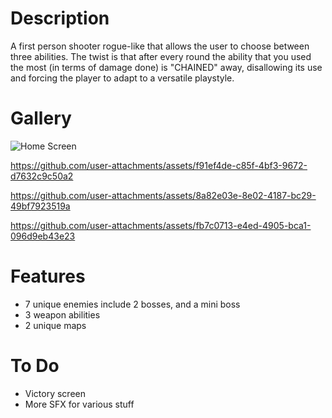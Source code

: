 # Description
A first person shooter rogue-like that allows the user to choose between three abilities. The twist is that after every round the ability that you used the most (in terms of damage done) is "CHAINED" away, disallowing its use and forcing the player to adapt to a versatile playstyle. 


# Gallery
![Home Screen](<Screenshot 2025-07-12 at 11.03.44 AM.png>)

https://github.com/user-attachments/assets/f91ef4de-c85f-4bf3-9672-d7632c9c50a2

https://github.com/user-attachments/assets/8a82e03e-8e02-4187-bc29-49bf7923519a

https://github.com/user-attachments/assets/fb7c0713-e4ed-4905-bca1-096d9eb43e23

# Features 
- 7 unique enemies include 2 bosses, and a mini boss
- 3 weapon abilities
- 2 unique maps

# To Do
- Victory screen
- More SFX for various stuff
